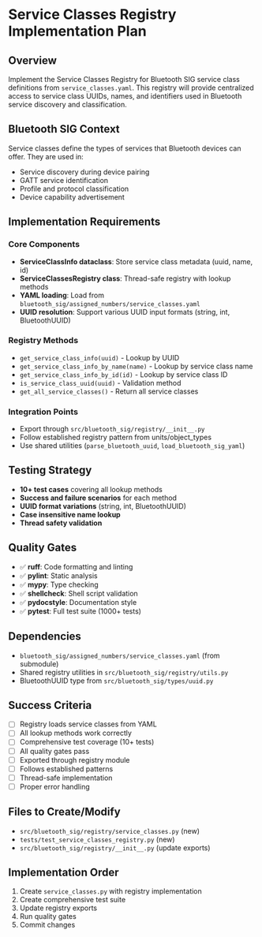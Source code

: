 # Service Classes Registry Implementation Plan

## Overview
Implement the Service Classes Registry for Bluetooth SIG service class definitions from `service_classes.yaml`. This registry will provide centralized access to service class UUIDs, names, and identifiers used in Bluetooth service discovery and classification.

## Bluetooth SIG Context
Service classes define the types of services that Bluetooth devices can offer. They are used in:
- Service discovery during device pairing
- GATT service identification
- Profile and protocol classification
- Device capability advertisement

## Implementation Requirements

### Core Components
- **ServiceClassInfo dataclass**: Store service class metadata (uuid, name, id)
- **ServiceClassesRegistry class**: Thread-safe registry with lookup methods
- **YAML loading**: Load from `bluetooth_sig/assigned_numbers/service_classes.yaml`
- **UUID resolution**: Support various UUID input formats (string, int, BluetoothUUID)

### Registry Methods
- `get_service_class_info(uuid)` - Lookup by UUID
- `get_service_class_info_by_name(name)` - Lookup by service class name
- `get_service_class_info_by_id(id)` - Lookup by service class ID
- `is_service_class_uuid(uuid)` - Validation method
- `get_all_service_classes()` - Return all service classes

### Integration Points
- Export through `src/bluetooth_sig/registry/__init__.py`
- Follow established registry pattern from units/object_types
- Use shared utilities (`parse_bluetooth_uuid`, `load_bluetooth_sig_yaml`)

## Testing Strategy
- **10+ test cases** covering all lookup methods
- **Success and failure scenarios** for each method
- **UUID format variations** (string, int, BluetoothUUID)
- **Case insensitive name lookup**
- **Thread safety validation**

## Quality Gates
- ✅ **ruff**: Code formatting and linting
- ✅ **pylint**: Static analysis
- ✅ **mypy**: Type checking
- ✅ **shellcheck**: Shell script validation
- ✅ **pydocstyle**: Documentation style
- ✅ **pytest**: Full test suite (1000+ tests)

## Dependencies
- `bluetooth_sig/assigned_numbers/service_classes.yaml` (from submodule)
- Shared registry utilities in `src/bluetooth_sig/registry/utils.py`
- BluetoothUUID type from `src/bluetooth_sig/types/uuid.py`

## Success Criteria
- [ ] Registry loads service classes from YAML
- [ ] All lookup methods work correctly
- [ ] Comprehensive test coverage (10+ tests)
- [ ] All quality gates pass
- [ ] Exported through registry module
- [ ] Follows established patterns
- [ ] Thread-safe implementation
- [ ] Proper error handling

## Files to Create/Modify
- `src/bluetooth_sig/registry/service_classes.py` (new)
- `tests/test_service_classes_registry.py` (new)
- `src/bluetooth_sig/registry/__init__.py` (update exports)

## Implementation Order
1. Create `service_classes.py` with registry implementation
2. Create comprehensive test suite
3. Update registry exports
4. Run quality gates
5. Commit changes